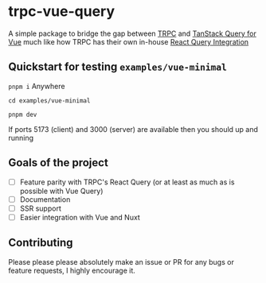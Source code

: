 # trpc-vue-query

A simple package to bridge the gap between [TRPC](https://trpc.io/) and [TanStack Query for Vue](https://tanstack.com/query/v5/docs/vue/overview) much like how TRPC has their own in-house [React Query Integration](https://trpc.io/docs/client/react)

## Quickstart for testing `examples/vue-minimal`

`pnpm i` Anywhere

`cd examples/vue-minimal`

`pnpm dev`

If ports 5173 (client) and 3000 (server) are available then you should up and running

## Goals of the project

- [ ] Feature parity with TRPC's React Query (or at least as much as is possible with Vue Query)
- [ ] Documentation
- [ ] SSR support
- [ ] Easier integration with Vue and Nuxt

## Contributing

Please please please absolutely make an issue or PR for any bugs or feature requests, I highly encourage it.
